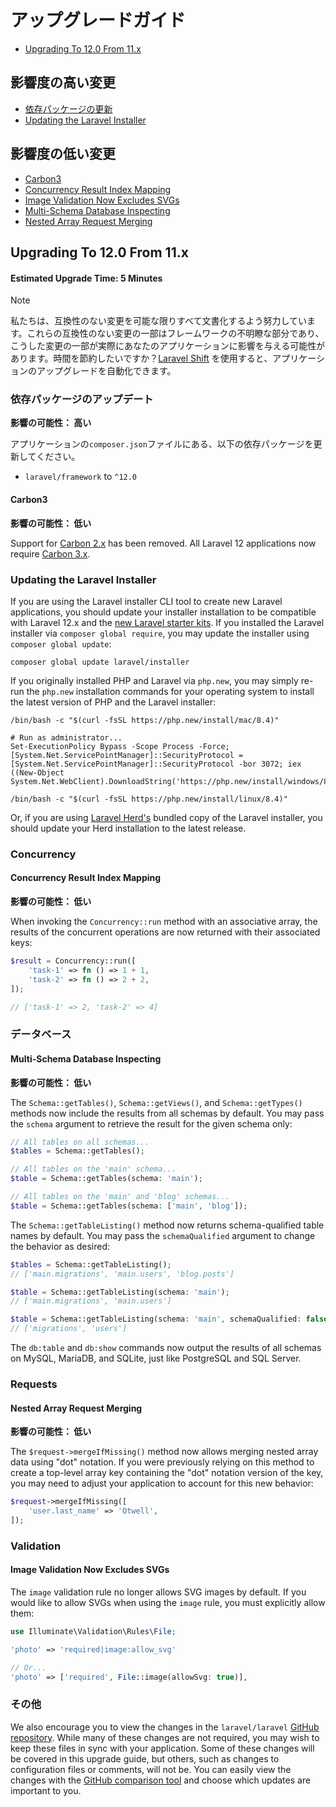 # アップグレードガイド

- [Upgrading To 12.0 From 11.x](#upgrade-12.0)

<a name="high-impact-changes"></a>
## 影響度の高い変更

<div class="content-list" markdown="1">

- [依存パッケージの更新](#updating-dependencies)
- [Updating the Laravel Installer](#updating-the-laravel-installer)

</div>

<a name="low-impact-changes"></a>
## 影響度の低い変更

<div class="content-list" markdown="1">

- [Carbon3](#carbon-3)
- [Concurrency Result Index Mapping](#concurrency-result-index-mapping)
- [Image Validation Now Excludes SVGs](#image-validation)
- [Multi-Schema Database Inspecting](#multi-schema-database-inspecting)
- [Nested Array Request Merging](#nested-array-request-merging)

</div>

<a name="upgrade-12.0"></a>
## Upgrading To 12.0 From 11.x

#### Estimated Upgrade Time: 5 Minutes

> [!NOTE]
> 私たちは、互換性のない変更を可能な限りすべて文書化するよう努力しています。これらの互換性のない変更の一部はフレームワークの不明瞭な部分であり、こうした変更の一部が実際にあなたのアプリケーションに影響を与える可能性があります。時間を節約したいですか？[Laravel Shift](https://laravelshift.com/) を使用すると、アプリケーションのアップグレードを自動化できます。

<a name="updating-dependencies"></a>
### 依存パッケージのアップデート

**影響の可能性： 高い**

アプリケーションの`composer.json`ファイルにある、以下の依存パッケージを更新してください。

<div class="content-list" markdown="1">

- `laravel/framework` to `^12.0`

</div>

<a name="carbon-3"></a>
#### Carbon3

**影響の可能性： 低い**

Support for [Carbon 2.x](https://carbon.nesbot.com/docs/) has been removed. All Laravel 12 applications now require [Carbon 3.x](https://carbon.nesbot.com/docs/#api-carbon-3).

<a name="updating-the-laravel-installer"></a>
### Updating the Laravel Installer

If you are using the Laravel installer CLI tool to create new Laravel applications, you should update your installer installation to be compatible with Laravel 12.x and the [new Laravel starter kits](https://laravel.com/starter-kits). If you installed the Laravel installer via `composer global require`, you may update the installer using `composer global update`:

```shell
composer global update laravel/installer
```

If you originally installed PHP and Laravel via `php.new`, you may simply re-run the `php.new` installation commands for your operating system to install the latest version of PHP and the Laravel installer:

```shell tab=macOS
/bin/bash -c "$(curl -fsSL https://php.new/install/mac/8.4)"
```

```shell tab=Windows PowerShell
# Run as administrator...
Set-ExecutionPolicy Bypass -Scope Process -Force; [System.Net.ServicePointManager]::SecurityProtocol = [System.Net.ServicePointManager]::SecurityProtocol -bor 3072; iex ((New-Object System.Net.WebClient).DownloadString('https://php.new/install/windows/8.4'))
```

```shell tab=Linux
/bin/bash -c "$(curl -fsSL https://php.new/install/linux/8.4)"
```

Or, if you are using [Laravel Herd's](https://herd.laravel.com) bundled copy of the Laravel installer, you should update your Herd installation to the latest release.

<a name="concurrency"></a>
### Concurrency

<a name="concurrency-result-index-mapping"></a>
#### Concurrency Result Index Mapping

**影響の可能性： 低い**

When invoking the `Concurrency::run` method with an associative array, the results of the concurrent operations are now returned with their associated keys:

```php
$result = Concurrency::run([
    'task-1' => fn () => 1 + 1,
    'task-2' => fn () => 2 + 2,
]);

// ['task-1' => 2, 'task-2' => 4]
```

<a name="database"></a>
### データベース

<a name="multi-schema-database-inspecting"></a>
#### Multi-Schema Database Inspecting

**影響の可能性： 低い**

The `Schema::getTables()`, `Schema::getViews()`, and `Schema::getTypes()` methods now include the results from all schemas by default. You may pass the `schema` argument to retrieve the result for the given schema only:

```php
// All tables on all schemas...
$tables = Schema::getTables();

// All tables on the 'main' schema...
$table = Schema::getTables(schema: 'main');

// All tables on the 'main' and 'blog' schemas...
$table = Schema::getTables(schema: ['main', 'blog']);
```

The `Schema::getTableListing()` method now returns schema-qualified table names by default. You may pass the `schemaQualified` argument to change the behavior as desired:

```php
$tables = Schema::getTableListing();
// ['main.migrations', 'main.users', 'blog.posts']

$table = Schema::getTableListing(schema: 'main');
// ['main.migrations', 'main.users']

$table = Schema::getTableListing(schema: 'main', schemaQualified: false);
// ['migrations', 'users']
```

The `db:table` and `db:show` commands now output the results of all schemas on MySQL, MariaDB, and SQLite, just like PostgreSQL and SQL Server.

<a name="requests"></a>
### Requests

<a name="nested-array-request-merging"></a>
#### Nested Array Request Merging

**影響の可能性： 低い**

The `$request->mergeIfMissing()` method now allows merging nested array data using "dot" notation. If you were previously relying on this method to create a top-level array key containing the "dot" notation version of the key, you may need to adjust your application to account for this new behavior:

```php
$request->mergeIfMissing([
    'user.last_name' => 'Otwell',
]);
```

<a name="validation"></a>
### Validation

<a name="image-validation"></a>
#### Image Validation Now Excludes SVGs

The `image` validation rule no longer allows SVG images by default. If you would like to allow SVGs when using the `image` rule, you must explicitly allow them:

```php
use Illuminate\Validation\Rules\File;

'photo' => 'required|image:allow_svg'

// Or...
'photo' => ['required', File::image(allowSvg: true)],
```

<a name="miscellaneous"></a>
### その他

We also encourage you to view the changes in the `laravel/laravel` [GitHub repository](https://github.com/laravel/laravel). While many of these changes are not required, you may wish to keep these files in sync with your application. Some of these changes will be covered in this upgrade guide, but others, such as changes to configuration files or comments, will not be. You can easily view the changes with the [GitHub comparison tool](https://github.com/laravel/laravel/compare/11.x...12.x) and choose which updates are important to you.
